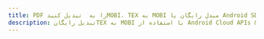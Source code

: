 ---title: PDF را به  تبدیل کنیدMOBI، TEX به MOBI مبدل رایگان یا Android SDKdescription: تبدیل رایگانTEX به MOBI با استفاده از Android Cloud APIs & SDK همچنین اسناد PDF را در Cloud ایجاد، ویرایش و رندر کنید.---